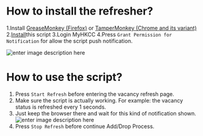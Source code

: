 # How to install the refresher?

 1.Install [GreaseMonkey (Firefox)](https://addons.mozilla.org/en-US/firefox/addon/greasemonkey/) or  [TamperMonkey (Chrome and its variant)](https://chrome.google.com/webstore/detail/tampermonkey/dhdgffkkebhmkfjojejmpbldmpobfkfo?hl=zh-HK)
 2.[Install](https://gitlab.com/ce1011/new-myhkcc-adddrop-refresher/-/raw/master/script.user.js)this script
 3.Login MyHKCC
 4.Press `Grant Permission for Notification` for allow the script push notification.

![enter image description here](https://i.imgur.com/aUhDAFI.png)

# How to use the script?

 1. Press `Start Refresh`	 before entering the vacancy refresh page.
 2. Make sure the script is actually working. For example: the vacancy status is refreshed every 1 seconds. 
 3. Just keep the browser there and wait for this kind of notification shown. 
  ![enter image description
    here](https://i.imgur.com/fZAnV3j.png)
 4.   Press `Stop Refresh` before continue Add/Drop Process.

